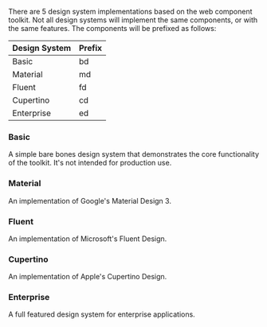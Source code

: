 There are 5 design system implementations based on the web component toolkit. Not all design systems will implement the same components, or with the same features. The components will be prefixed as follows:

| Design System | Prefix |
| ------------- | ------ |
| Basic         | bd     |
| Material      | md     |
| Fluent        | fd     |
| Cupertino     | cd     |
| Enterprise    | ed     |

### Basic
A simple bare bones design system that demonstrates the core functionality of the toolkit. It's not intended for production use.

### Material 
An implementation of Google's Material Design 3.

### Fluent
An implementation of Microsoft's Fluent Design.

### Cupertino
An implementation of Apple's Cupertino Design.

### Enterprise
A full featured design system for enterprise applications.